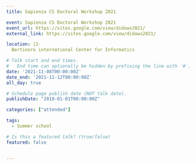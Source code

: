 ```yaml
---
title: Sapienza CS Doctoral Workshop 2021

event: Sapienza CS Doctoral Workshop 2021
event_url: https://sites.google.com/view/didows2021/
external_link: https://sites.google.com/view/didows2021/

location: |2-
  Bertinoro international Center for Informatics

# Talk start and end times.
#   End time can optionally be hidden by prefixing the line with `#`.
date: '2021-11-08T00:00:00Z'
date_end: '2021-11-12T00:00:00Z'
all_day: true

# Schedule page publish date (NOT talk date).
publishDate: "2010-01-01T00:00:00Z"

categories: ["attended"]

tags:
  - Summer school

# Is this a featured talk? (true/false)
featured: false


---
```

